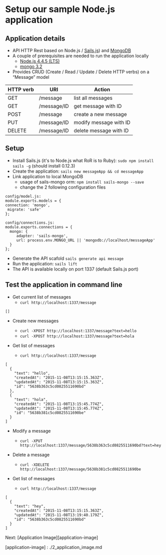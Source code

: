 # Setup our sample Node.js application

## Application details

* API HTTP Rest based on Node.js / [Sails.js](sailsjs.org)) and [MongoDB](https://www.mongodb.com/)
* A couple of prerequisites are needed to run the application locally
  * [Node.js 4.4.5 (LTS)](https://nodejs.org/en/)
  * [mongo 3.2](https://docs.mongodb.org/manual/installation/)
* Provides CRUD (Create / Read / Update / Delete HTTP verbs) on a “Message” model

HTTP verb | URI | Action
----------| --- | ------
GET | /message | list all messages
GET | /message/ID | get message with ID
POST | /message | create a new message
PUT | /message/ID | modify message with ID
DELETE | /message/ID | delete message with ID

## Setup

* Install Sails.js (it's to Node.js what RoR is to Ruby): ```sudo npm install sails -g``` (should install 0.12.3)
* Create the  application:  ```sails new messageApp && cd messageApp```
* Link application to local MongoDB
  * usage of sails-mongo orm: ```npm install sails-mongo --save```
  * change the 2 following configuration files

```
config/model.js:
module.exports.models = {
connection: 'mongo',
 migrate: 'safe'
};
```

```
config/connections.js:
module.exports.connections = {
  mongo: {
     adapter: 'sails-mongo',
     url: process.env.MONGO_URL || 'mongodb://localhost/messageApp'
  }
};
```

* Generate the API scafold  ```sails generate api message```
* Run the application: ```sails lift```
* The API is available locally on port 1337 (default Sails.js port)

## Test the application in command line

* Get current list of messages
  * ```curl http://localhost:1337/message```

```
[]
```

* Create new messages
  * ```curl -XPOST http://localhost:1337/message?text=hello```
  * ```curl -XPOST http://localhost:1337/message?text=hola```
  
* Get list of messages
  * ```curl http://localhost:1337/message```

```
[
  {
    "text": "hello",
    "createdAt": "2015-11-08T13:15:15.363Z",
    "updatedAt": "2015-11-08T13:15:15.363Z",
    "id": "5638b363c5cd0825511690bd" 
  },
  {
    "text": "hola",
    "createdAt": "2015-11-08T13:15:45.774Z",
    "updatedAt": "2015-11-08T13:15:45.774Z",
    "id": "5638b381c5cd0825511690be"
  }
]
```
* Modify a message
  * ```curl -XPUT http://localhost:1337/message/5638b363c5cd0825511690bd?text=hey```

* Delete a message
  * ```curl -XDELETE http://localhost:1337/message/5638b381c5cd0825511690be```

* Get list of messages
  * ```curl http://localhost:1337/message```

```
[
  {
    "text": "hey",
    "createdAt": "2015-11-08T13:15:15.363Z",
    "updatedAt": "2015-11-08T13:19:40.179Z",
    "id": "5638b363c5cd0825511690bd"
  }
]
```
Next: [Application Image][application-image]

[application-image] : ./2_application_image.md